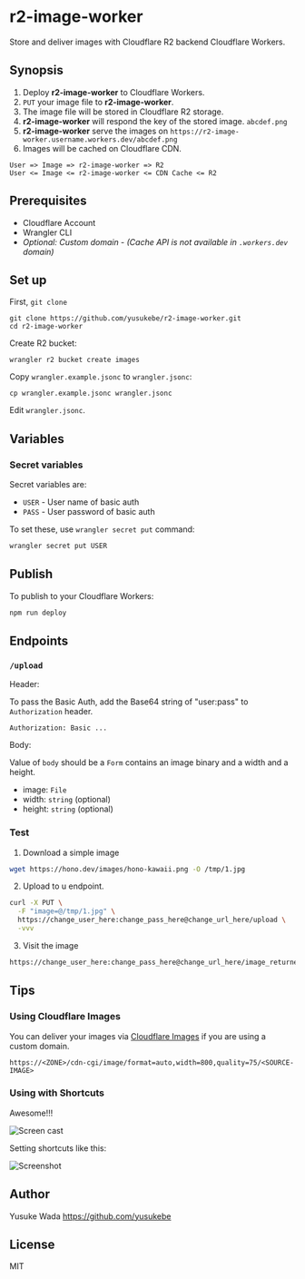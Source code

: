 # r2-image-worker

Store and deliver images with Cloudflare R2 backend Cloudflare Workers.

## Synopsis

1. Deploy **r2-image-worker** to Cloudflare Workers.
2. `PUT` your image file to **r2-image-worker**.
3. The image file will be stored in Cloudflare R2 storage.
4. **r2-image-worker** will respond the key of the stored image. `abcdef.png`
5. **r2-image-worker** serve the images on `https://r2-image-worker.username.workers.dev/abcdef.png`
6. Images will be cached on Cloudflare CDN.

```plain
User => Image => r2-image-worker => R2
User <= Image <= r2-image-worker <= CDN Cache <= R2
```

## Prerequisites

- Cloudflare Account
- Wrangler CLI
- _Optional: Custom domain - (Cache API is not available in `.workers.dev` domain)_

## Set up

First, `git clone`

```plain
git clone https://github.com/yusukebe/r2-image-worker.git
cd r2-image-worker
```

Create R2 bucket:

```plain
wrangler r2 bucket create images
```

Copy `wrangler.example.jsonc` to `wrangler.jsonc`:

```plain
cp wrangler.example.jsonc wrangler.jsonc
```

Edit `wrangler.jsonc`.

## Variables

### Secret variables

Secret variables are:

- `USER` - User name of basic auth
- `PASS` - User password of basic auth

To set these, use `wrangler secret put` command:

```bash
wrangler secret put USER
```

## Publish

To publish to your Cloudflare Workers:

```bash
npm run deploy
```

## Endpoints

### `/upload`

Header:

To pass the Basic Auth, add the Base64 string of "user:pass" to `Authorization` header.

```plain
Authorization: Basic ...
```

Body:

Value of `body` should be a `Form` contains an image binary and a width and a height.

- image: `File`
- width: `string` (optional)
- height: `string` (optional)

### Test

1. Download a simple image

```bash
wget https://hono.dev/images/hono-kawaii.png -O /tmp/1.jpg
```

2. Upload to u endpoint.

```bash
curl -X PUT \
  -F "image=@/tmp/1.jpg" \
  https://change_user_here:change_pass_here@change_url_here/upload \
  -vvv
```

3. Visit the image

```bash
https://change_user_here:change_pass_here@change_url_here/image_returned_in_step2
```

## Tips

### Using Cloudflare Images

You can deliver your images via [Cloudflare Images](https://developers.cloudflare.com/images/) if you are using a custom domain.

```plain
https://<ZONE>/cdn-cgi/image/format=auto,width=800,quality=75/<SOURCE-IMAGE>
```

### Using with Shortcuts

Awesome!!!

![Screen cast](https://github.com/user-attachments/assets/c9239e96-dce9-45ba-aa07-a94aa53b3ba7)

Setting shortcuts like this:

![Screenshot](https://ss.yusukebe.com/cdn-cgi/image/format=auto,quality=90/44136fa355b3678a1146ad16f7e8649e94fb4fc21fe77e8310c060f61caaff8a_1530x2366.png)

## Author

Yusuke Wada <https://github.com/yusukebe>

## License

MIT
